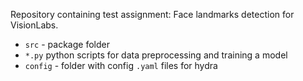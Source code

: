 Repository containing test assignment: Face landmarks detection for VisionLabs.
- `src` - package folder
- `*.py` python scripts for data preprocessing and training a model
- `config` - folder with config `.yaml` files for hydra